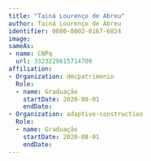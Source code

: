 ```yaml
---
title: "Tainá Lourenço de Abreu"
author: Tainá Lourenço de Abreu
identifier: 0000-0002-0167-6024
image: 
sameAs:
- name: CNPq
  url: 3323229615714709
affiliation:
- Organization: dmcpatrimonio
  Role:
  - name: Graduação
    startDate: 2020-08-01
    endDate: 
- Organization: adaptive-construction
  Role:
  - name: Graduação
    startDate: 2020-08-01
    endDate: 
---
```




